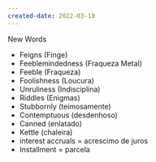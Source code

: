 ```yaml
---
created-date: 2022-03-18
---
```


New Words

- Feigns (Finge)
- Feeblemindedness (Fraqueza Metal)
- Feeble (Fraqueza)
- Foolishness (Loucura)
- Unruliness (Indisciplina)
- Riddles (Enigmas)
- Stubbornly (teimosamente)
- Contemptuous (desdenhoso)
- Canned (enlatado)
- Kettle (chaleira)
- interest accruals = acrescimo de juros
- Installment = parcela